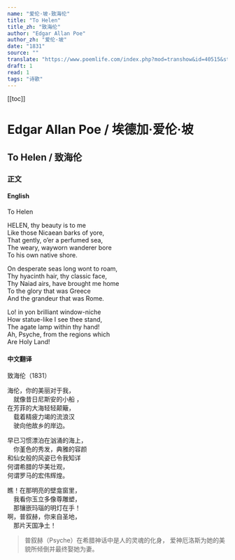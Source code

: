 ```yaml
---
name: "爱伦·坡-致海伦"
title: "To Helen"
title_zh: "致海伦"
author: "Edgar Allan Poe"
author_zh: "爱伦·坡"
date: "1831"
source: ""
translate: "https://www.poemlife.com/index.php?mod=transhow&id=40515&str=1765"
draft: 1
read: 1
tags: "诗歌"
---
```


[[toc]]

# Edgar Allan Poe / 埃德加·爱伦·坡

## To Helen / 致海伦

### 正文

<!-- tabs:start -->

#### **English**

To Helen  

HELEN, thy beauty is to me  
Like those Nicaean barks of yore,  
That gently, o’er a perfumed sea,  
The weary, wayworn wanderer bore  
To his own native shore.  

On desperate seas long wont to roam,  
Thy hyacinth hair, thy classic face,  
Thy Naiad airs, have brought me home  
To the glory that was Greece  
And the grandeur that was Rome.  

Lo! in yon brilliant window-niche  
How statue-like I see thee stand,  
The agate lamp within thy hand!  
Ah, Psyche, from the regions which  
Are Holy Land!  

#### **中文翻译**

致海伦（1831）  

海伦，你的美丽对于我，  
　就像昔日尼斯安的小船 ，  
在芳菲的大海轻轻颠簸，  
　载着精疲力竭的流浪汉  
　驶向他故乡的岸边。  

早已习惯漂泊在汹涌的海上，  
　你堇色的秀发，典雅的容颜  
和仙女般的风姿已令我知详  
何谓希腊的华美壮观，  
何谓罗马的宏伟辉煌。  

瞧！在那明亮的壁龛窗里，  
　我看你玉立多像尊雕塑，  
　那镶嵌玛瑙的明灯在手！  
啊，普叙赫，你来自圣地，  
　那片天国净土！  

> 普叙赫（Psyche）在希腊神话中是人的灵魂的化身，
> 爱神厄洛斯为她的美貌所倾倒并最终娶她为妻。

<!-- tabs:end -->
